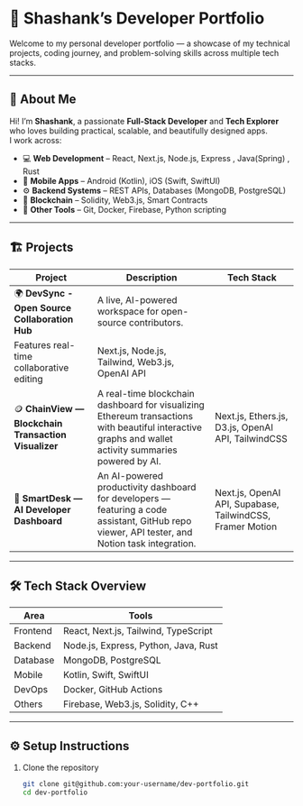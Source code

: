# 🚀 Shashank’s Developer Portfolio

Welcome to my personal developer portfolio — a showcase of my technical projects, coding journey, and problem-solving skills across multiple tech stacks.

---

## 🧠 About Me

Hi! I’m **Shashank**, a passionate **Full-Stack Developer** and **Tech Explorer** who loves building practical, scalable, and beautifully designed apps.  
I work across:

- 💻 **Web Development** – React, Next.js, Node.js, Express , Java(Spring) , Rust
- 📱 **Mobile Apps** – Android (Kotlin), iOS (Swift, SwiftUI)  
- ⚙️ **Backend Systems** – REST APIs, Databases (MongoDB, PostgreSQL)  
- 🔗 **Blockchain** – Solidity, Web3.js, Smart Contracts  
- 🧰 **Other Tools** – Git, Docker, Firebase, Python scripting  

---

## 🏗️ Projects

| Project | Description | Tech Stack |
|----------|--------------|-------------|
| 🌍 **DevSync - Open Source Collaboration Hub** | A live, AI-powered workspace for open-source contributors.  
                                                  Features real-time collaborative editing| Next.js, Node.js, Tailwind, Web3.js, OpenAI API |
| 🪙 **ChainView — Blockchain Transaction Visualizer** | A real-time blockchain dashboard for visualizing Ethereum transactions with beautiful interactive graphs and wallet activity summaries powered by AI. | Next.js, Ethers.js, D3.js, OpenAI API, TailwindCSS |
| 💬 **SmartDesk — AI Developer Dashboard** | An AI-powered productivity dashboard for developers — featuring a code assistant, GitHub repo viewer, API tester, and Notion task integration. | Next.js, OpenAI API, Supabase, TailwindCSS, Framer Motion  |

---

## 🛠️ Tech Stack Overview

| Area | Tools |
|------|-------|
| Frontend | React, Next.js, Tailwind, TypeScript |
| Backend | Node.js, Express, Python, Java, Rust |
| Database | MongoDB, PostgreSQL |
| Mobile | Kotlin, Swift, SwiftUI |
| DevOps | Docker, GitHub Actions |
| Others | Firebase, Web3.js, Solidity, C++ |

---

## ⚙️ Setup Instructions

1. Clone the repository  
   ```bash
   git clone git@github.com:your-username/dev-portfolio.git
   cd dev-portfolio
